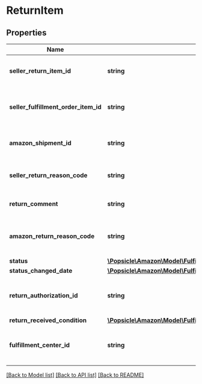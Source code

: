 # ReturnItem

## Properties
Name | Type | Description | Notes
------------ | ------------- | ------------- | -------------
**seller_return_item_id** | **string** | An identifier assigned by the seller to the return item. | 
**seller_fulfillment_order_item_id** | **string** | The identifier assigned to the item by the seller when the fulfillment order was created. | 
**amazon_shipment_id** | **string** | The identifier for the shipment that is associated with the return item. | 
**seller_return_reason_code** | **string** | The return reason code assigned to the return item by the seller. | 
**return_comment** | **string** | An optional comment about the return item. | [optional] 
**amazon_return_reason_code** | **string** | The return reason code that the Amazon fulfillment center assigned to the return item. | [optional] 
**status** | [**\Popsicle\Amazon\Model\FulfillmentInbound\FulfillmentReturnItemStatus**](FulfillmentReturnItemStatus.md) |  | 
**status_changed_date** | [**\Popsicle\Amazon\Model\FulfillmentInbound\Timestamp**](Timestamp.md) |  | 
**return_authorization_id** | **string** | Identifies the return authorization used to return this item. See ReturnAuthorization. | [optional] 
**return_received_condition** | [**\Popsicle\Amazon\Model\FulfillmentInbound\ReturnItemDisposition**](ReturnItemDisposition.md) |  | [optional] 
**fulfillment_center_id** | **string** | The identifier for the Amazon fulfillment center that processed the return item. | [optional] 

[[Back to Model list]](../../README.md#documentation-for-models) [[Back to API list]](../../README.md#documentation-for-api-endpoints) [[Back to README]](../../README.md)

